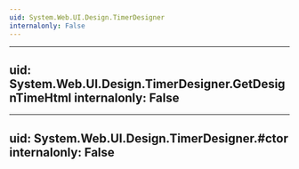 ```yaml
---
uid: System.Web.UI.Design.TimerDesigner
internalonly: False
---
```


---
uid: System.Web.UI.Design.TimerDesigner.GetDesignTimeHtml
internalonly: False
---

---
uid: System.Web.UI.Design.TimerDesigner.#ctor
internalonly: False
---
